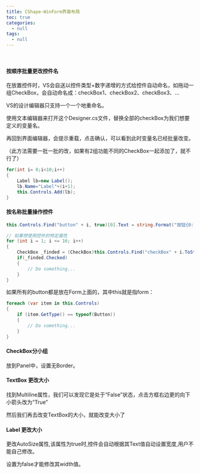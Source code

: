 ```yaml
---
title: CShape-WinForm界面布局
toc: true
categories:
  - null
tags:
  - null
---
```




<!--more-->

<br/>

#### 按顺序批量更改控件名

在放置控件时，VS会自送以控件类型+数字递增的方式给控件自动命名，如拖动一组CheckBox，会自动命名成：checkBox1、checkBox2、checkBox3、...

VS的设计编辑器只支持一个一个地重命名。

使用文本编辑器来打开这个Designer.cs文件，替换全部的checkBox为我们想要定义的变量名。

再回到界面编辑器，会提示重载，点击确认，可以看到此时变量名已经批量改变。

（此方法需要一批一批的改，如果有2组功能不同的CheckBox一起添加了，就不行了）

```C#
for(int i= 0;i<10;i++)
{
    Label lb=new Label();
    lb.Name="Label"+(i+1);
    this.Controls.Add(lb);
}
```

#### 按名称批量操作控件

```C#
this.Controls.Find("button" + i, true)[0].Text = string.Format("按钮{0:00}",i);

// 如果想使用控件的特定属性
for (int i = 1; i <= 16; i++)
{
    CheckBox _finded = (CheckBox)this.Controls.Find("checkBox" + i.ToString(), true)[0];
    if(_finded.Checked)
    {
        // Do something...
    }
}
```

如果所有的button都是放在Form上面的，其中this就是指form：

```C#
foreach (var item in this.Controls)
{
	if (item.GetType() == typeof(Button))
	{
		// Do something...
	}
}
```



#### CheckBox分小组

放到Panel中，设置无Border。

#### TextBox 更改大小

找到Multiline属性，我们可以发现它是处于“False”状态，点击方框右边更的向下小箭头改为“True”

然后我们再去改变TextBox的大小，就能改变大小了

#### Label 更改大小

更改AutoSize属性,该属性为true时,控件会自动根据其Text值自动设置宽度,用户不能自己修改。

设置为false才能修改其width值。